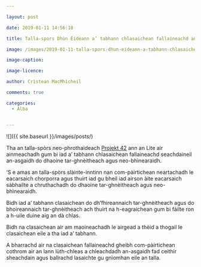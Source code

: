 ```yaml
---

layout: post

date: 2019-01-11 14:56:18

title: Talla-spors Dhùn Èideann a’ tabhann chlasaichean fallaineachd an-asgaidh do dhaoine tar-gnèitheach agus neo-bhìnearaidh

image: /images/2019-01-11-talla-spors-dhun-eideann-a-tabhann-chlasaichean-fallaineachd-an-asgaidh-do-dhaoine-tar-gneitheach-agus-neo-bhinearaidh.webp

image-caption:

image-licence:

author: Crìstean MacMhìcheil

comments: true

categories:
  - Alba


---
```


![]({{ site.baseurl }}/images/posts/)

Tha an talla-spòrs neo-phrothaideach [Projekt 42][1] ann an Lìte air ainmeachadh gum bi iad a’ tabhann chlasaichean fallaineachd seachdaineil an-asgaidh do dhaoine tar-ghnèitheach agus neo-bhìnearaidh.

<!--more-->

‘S e amas an talla-spòrs slàinte-inntinn nan com-pàirtichean neartachadh le eacarsaich chorporra agus thuirt iad gu bheil iad airson àite eacarsaich sàbhailte a chruthachadh do dhaoine tar-ghnèitheach agus neo-bhìnearaidh.

Bidh iad a’ tabhann clasaichean do dh’fhireannaich tar-ghnèitheach agus do bhoireannaich tar-ghnèitheach ach thuirt na h-eagraichean gum bi fàilte ron a h-uile duine aig an dà chlas.

Bidh na clasaichean air am maoineachadh le airgead a thèid a thogail le clasaichean eile a tha iad a’ tabhann.

A bharrachd air na clasaichean fallaineachd gheibh com-pàirtichean cothrom air an lann lùth-chleas a chleachdadh an-asgaidh fad ceithir sheachdain agus ballrachd lasaichte gu gnìomhan eile an talla.

 [1]: https://www.projekt42.co.uk/
